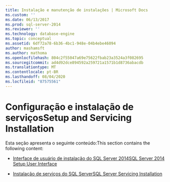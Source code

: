 ```yaml
---
title: Instalação e manutenção de instalações | Microsoft Docs
ms.custom: ''
ms.date: 06/13/2017
ms.prod: sql-server-2014
ms.reviewer: ''
ms.technology: database-engine
ms.topic: conceptual
ms.assetid: 6df72a78-6b36-4bc1-948e-04b4ebe46094
author: mashamsft
ms.author: mathoma
ms.openlocfilehash: 804c2f55047a69e75622fbab23a3524a3f082695
ms.sourcegitcommit: ad4d92dce894592a259721a1571b1d8736abacdb
ms.translationtype: MT
ms.contentlocale: pt-BR
ms.lasthandoff: 08/04/2020
ms.locfileid: "87575561"
---
```

# <a name="setup-and-servicing-installation"></a><span data-ttu-id="1002b-102">Configuração e instalação de serviços</span><span class="sxs-lookup"><span data-stu-id="1002b-102">Setup and Servicing Installation</span></span>
  <span data-ttu-id="1002b-103">Esta seção apresenta o seguinte conteúdo:</span><span class="sxs-lookup"><span data-stu-id="1002b-103">This section contains the following content:</span></span>  
  
-   [<span data-ttu-id="1002b-104">Interface de usuário de instalação do SQL Server 2014</span><span class="sxs-lookup"><span data-stu-id="1002b-104">SQL Server 2014 Setup User Interface</span></span>](../../../2014/sql-server/install/sql-server-2014-setup-user-interface.md)  
  
-   [<span data-ttu-id="1002b-105">Instalação de serviços do SQL Server</span><span class="sxs-lookup"><span data-stu-id="1002b-105">SQL Server Servicing Installation</span></span>](../../../2014/sql-server/install/sql-server-servicing-installation.md)  
  
  
